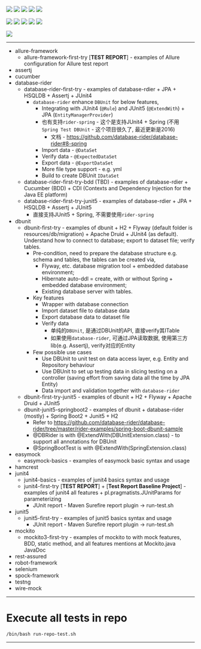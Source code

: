 ![](https://img.shields.io/badge/language-java-blue)
![](https://img.shields.io/badge/technology-junit5,%20junit4,%20mockito3,%20database-rider,%20dbunit,%20easymock3-blue)
![](https://img.shields.io/badge/development%20year-2020-orange)
![](https://img.shields.io/badge/contributor-shijian%20su-purple)
![](https://img.shields.io/badge/license-MIT-lightgrey)

![](https://img.shields.io/github/languages/top/shijiansu/)
![](https://img.shields.io/github/languages/count/shijiansu/)
![](https://img.shields.io/github/languages/code-size/shijiansu/)
![](https://img.shields.io/github/repo-size/shijiansu/)
![](https://img.shields.io/github/last-commit/shijiansu/?color=red)

![](https://github.com/shijiansu//workflows/ci%20build/badge.svg)

--------------------------------------------------------------------------------

- allure-framework
  - allure-framework-first-try [**TEST REPORT**] - examples of Allure configuration for Allure test report
- assertj
- cucumber
- database-rider
  - database-rider-first-try - examples of database-rdier + JPA + HSQLDB + Assertj + JUnit4
    - `database-rider` enhance `DBUnit` for below features,
      - Integrating with JUnit4 (`@Rule`) and JUnit5 (`@ExtendWith`) + JPA (`EntityManagerProvider`)
      - 也有支持`rider-spring` - 这个是支持JUnit4 + Spring (不用`Spring Test DBUnit` - 这个项目很久了, 最近更新是2016)
        - 文档 - <https://github.com/database-rider/database-rider#8-spring>
      - Import data - `@DataSet`
      - Verify data - `@ExpectedDataSet`
      - Export data - `@ExportDataSet`
      - More file type support - e.g. yml
      - Build to create DBUnit `IDataSet`
  - database-rider-first-try-bdd (TBD) - examples of database-rdier + Cucumber (BDD) + CDI (Contexts and Dependency Injection for the Java EE platform)
  - database-rider-first-try-junit5 - examples of database-rdier + JPA + HSQLDB + Assertj + JUnit5
    - 直接支持JUnit5 + Spring, 不需要使用`rider-spring`
- dbunit
  - dbunit-first-try - examples of dbunit + H2 + Flyway (default folder is resources/db/migration) + Apache Druid + JUnit4 (as default). Understand how to connect to database; export to dataset file; verify tables.
    - Pre-condition, need to prepare the database structure e.g. schema and tables, the tables can be created via,
      - Flyway, etc. database migration tool + embedded database environment;
      - Hibernate auto-ddl = create, with or without Spring + embedded database environment;
      - Existing database server with tables.
    - Key features
      - Wrapper with database connection
      - Import dataset file to database data
      - Export database data to dataset file
      - Verify data
        - 单纯的`DBUnit`, 是通过DBUnit的API, 直接verify其ITable
        - 如果使用`database-rider`, 可通过JPA读取数据, 使用第三方lib(e.g. Assertj), verify对应的Entity
    - Few possible use cases
      - Use DBUnit to unit test on data access layer, e.g. Entity and Repository behaviour
      - Use DBUnit to set up testing data in slicing testing on a controller (saving effort from saving data all the time by JPA Entity)
      - Data import and validation together with `database-rider`
  - dbunit-first-try-junit5 -  examples of dbunit + H2 + Flyway + Apache Druid + JUnit5
  - dbunit-junit5-springboot2 - examples of dbunit + database-rider (mostly) + Spring Boot2 + Junit5 + H2
    - Refer to <https://github.com/database-rider/database-rider/tree/master/rider-examples/spring-boot-dbunit-sample>
    - @DBRider is with @ExtendWith(DBUnitExtension.class) - to support all annotations for DBUnit
    - @SpringBootTest is with @ExtendWith(SpringExtension.class)
- easymock
  - easymock-basics - examples of easymock basic syntax and usage
- hamcrest
- junit4
  - junit4-basics - examples of junit4 basics syntax and usage
  - junit4-first-try [**TEST REPORT**] + [**Test Report Baseline Project**] - examples of junit4 all features + pl.pragmatists.JUnitParams for parameterizing
    - JUnit report - Maven Surefire report plugin -> run-test.sh
- junit5
  - junit5-first-try - examples of junit5 basics syntax and usage
    - JUnit report - Maven Surefire report plugin -> run-test.sh
- mockito
  - mockito3-first-try - examples of mockito to with mock features, BDD, static method, and all features mentions at Mockito.java JavaDoc
- rest-assured
- robot-framework
- selenium
- spock-framework
- testng
- wire-mock

--------------------------------------------------------------------------------

# Execute all tests in repo

`/bin/bash run-repo-test.sh`

--------------------------------------------------------------------------------
